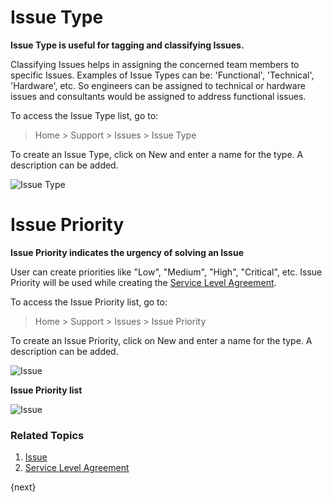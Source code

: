 <!-- add-breadcrumbs -->
# Issue Type

**Issue Type is useful for tagging and classifying Issues.**

Classifying Issues helps in assigning the concerned team members to specific Issues. Examples of Issue Types can be: 'Functional', 'Technical', 'Hardware', etc. So engineers can be assigned to technical or hardware issues and consultants would be assigned to address functional issues.

To access the Issue Type list, go to:
> Home > Support > Issues > Issue Type

To create an Issue Type, click on New and enter a name for the type. A description can be added.

<img class="screenshot" alt="Issue Type" src="{{docs_base_url}}/v12/assets/img/support/issue-type.png">

# Issue Priority

**Issue Priority indicates the urgency of solving an Issue**

User can create priorities like "Low", "Medium", "High", "Critical", etc. Issue Priority will be used while creating the [Service Level Agreement](/docs/v12/user/manual/en/support/service-level-agreement).

To access the Issue Priority list, go to:
> Home > Support > Issues > Issue Priority

To create an Issue Priority, click on New and enter a name for the type. A description can be added.

<img class="screenshot" alt="Issue" src="{{docs_base_url}}/v12/assets/img/support/issue-priority.png">

**Issue Priority list**

<img class="screenshot" alt="Issue" src="{{docs_base_url}}/v12/assets/img/support/issue-priority-list.png">

### Related Topics
1. [Issue](/docs/v12/user/manual/en/support/issue)
1. [Service Level Agreement](/docs/v12/user/manual/en/support/service-level-agreement)


{next}